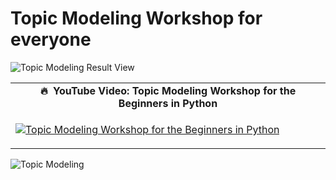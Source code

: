 # Topic Modeling Workshop for everyone #

![Topic Modeling Result View](https://github.com/prodramp/DeepWorks/blob/main/TopicModelling/images/lda-model-viz.png?raw=true)

<table class="table table-striped table-bordered table-vcenter">
    <tr>
        <td align="center"><b>🔥&nbsp; YouTube Video:&nbsp;Topic Modeling Workshop for the Beginners in Python</b></td>
    </tr>
    <tr>
        <td>
            <div>
                
[![Topic Modeling Workshop for the Beginners in Python](https://img.youtube.com/vi/EZiPAXez4KE/0.jpg)](https://www.youtube.com/watch?v=EZiPAXez4KE)

 </tr>
</table>

  
![Topic Modeling](https://github.com/prodramp/DeepWorks/blob/main/TopicModelling/images/lda-info.png?raw=true)
  
  
